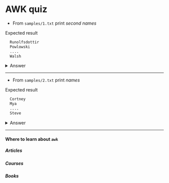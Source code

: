 # AWK quiz


- From `samples/1.txt` print *second names*

Expected result

```txt
  Runolfsdottir
  Powlowski
  ....
  Walsh
```

<details>
  <summary>Answer</summary>

    awk '{ print $2 }' samples/1.txt

  Alternative

    cut -d ' ' -f 2 samples/1.txt


</details>

<hr>

- From `samples/2.txt` print *names*

Expected result

```txt
  Cortney
  Mya
  ....
  Steve
```

<details>
  <summary>Answer</summary>

    awk -F ',' '{ print $1 }' samples/2.txt

</details>

<hr>



#### Where to learn about `awk`

##### Articles


##### Courses

##### Books
